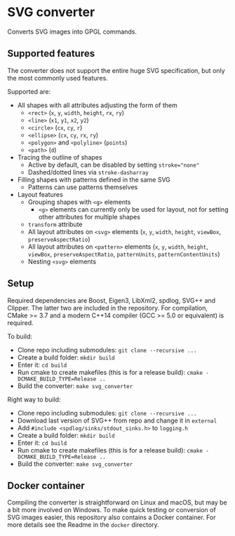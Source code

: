 # SVG converter

Converts SVG images into GPGL commands.

## Supported features

The converter does not support the entire huge SVG specification, but only the most commonly used features.

Supported are:
  * All shapes with all attributes adjusting the form of them
    * `<rect>` (`x`, `y`, `width`, `height`, `rx`, `ry`)
    * `<line>` (`x1`, `y1`, `x2`, `y2`)
    * `<circle>` (`cx`, `cy`, `r`)
    * `<ellipse>` (`cx`, `cy`, `rx`, `ry`)
    * `<polygon>` and `<polyline>` (`points`)
    * `<path>` (`d`)
  * Tracing the outline of shapes
    * Active by default, can be disabled by setting `stroke="none"`
    * Dashed/dotted lines via `stroke-dasharray`
  * Filling shapes with patterns defined in the same SVG
    * Patterns can use patterns themselves
  * Layout features
    * Grouping shapes with `<g>` elements
      * `<g>` elements can currently only be used for layout, not for setting other attributes for multiple shapes
    * `transform` attribute
    * All layout attributes on `<svg>` elements (`x`, `y`, `width`, `height`, `viewBox`, `preserveAspectRatio`)
    * All layout attributes on `<pattern>` elements (`x`, `y`, `width`, `height`, `viewBox`, `preserveAspectRatio`, `patternUnits`, `patternContentUnits`)
    * Nesting `<svg>` elements

## Setup

Required dependencies are Boost, Eigen3, LibXml2, spdlog, SVG++ and Clipper.
The latter two are included in the repository.
For compilation, CMake >= 3.7 and a modern C++14 compiler (GCC >= 5.0 or equivalent) is required.

To build:

 * Clone repo including submodules: `git clone --recursive ...`
 * Create a build folder: `mkdir build`
 * Enter it: `cd build`
 * Run cmake to create makefiles (this is for a release build): `cmake -DCMAKE_BUILD_TYPE=Release ..`
 * Build the converter: `make svg_converter`

Right way to build:

 * Clone repo including submodules: `git clone --recursive ...`
 * Download last version of SVG++ from repo and change it in `external`
 * Add `#include <spdlog/sinks/stdout_sinks.h>` to `logging.h`
 * Create a build folder: `mkdir build`
 * Enter it: `cd build` 
 * Run cmake to create makefiles (this is for a release build): `cmake -DCMAKE_BUILD_TYPE=Release ..`
 * Build the converter: `make svg_converter`

## Docker container
Compiling the converter is straightforward on Linux and macOS, but may be a bit more involved on Windows.
To make quick testing or conversion of SVG images easier, this repository also contains a Docker container.
For more details see the Readme in the `docker` directory.
